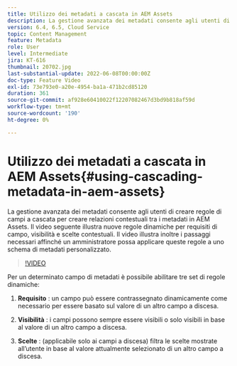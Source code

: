 ```yaml
---
title: Utilizzo dei metadati a cascata in AEM Assets
description: La gestione avanzata dei metadati consente agli utenti di creare regole di campi a cascata per creare relazioni contestuali tra i metadati in AEM Assets. Il video seguente illustra nuove regole dinamiche per requisiti di campo, visibilità e scelte contestuali. Il video illustra inoltre i passaggi necessari affinché un amministratore possa applicare queste regole a uno schema di metadati personalizzato.
version: 6.4, 6.5, Cloud Service
topic: Content Management
feature: Metadata
role: User
level: Intermediate
jira: KT-616
thumbnail: 20702.jpg
last-substantial-update: 2022-06-08T00:00:00Z
doc-type: Feature Video
exl-id: 73e793e0-a20e-4954-ba1a-471b2cd85120
duration: 361
source-git-commit: af928e60410022f12207082467d3bd9b818af59d
workflow-type: tm+mt
source-wordcount: '190'
ht-degree: 0%

---
```


# Utilizzo dei metadati a cascata in AEM Assets{#using-cascading-metadata-in-aem-assets}

La gestione avanzata dei metadati consente agli utenti di creare regole di campi a cascata per creare relazioni contestuali tra i metadati in AEM Assets. Il video seguente illustra nuove regole dinamiche per requisiti di campo, visibilità e scelte contestuali. Il video illustra inoltre i passaggi necessari affinché un amministratore possa applicare queste regole a uno schema di metadati personalizzato.

>[!VIDEO](https://video.tv.adobe.com/v/20702?quality=12&learn=on)

Per un determinato campo di metadati è possibile abilitare tre set di regole dinamiche:

1. **Requisito** : un campo può essere contrassegnato dinamicamente come necessario per essere basato sul valore di un altro campo a discesa.

2. **Visibilità** : i campi possono sempre essere visibili o solo visibili in base al valore di un altro campo a discesa.

3. **Scelte** : (applicabile solo ai campi a discesa) filtra le scelte mostrate all’utente in base al valore attualmente selezionato di un altro campo a discesa.
